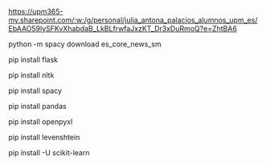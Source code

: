https://upm365-my.sharepoint.com/:w:/g/personal/julia_antona_palacios_alumnos_upm_es/EbAAO59lySFKvXhabdaB_LkBLfrwfaJxzKT_Dr3xDuRmoQ?e=ZhtBA6

python -m spacy download es_core_news_sm

pip install flask

pip install nltk

pip install spacy 

pip install pandas

pip install openpyxl

pip install levenshtein

pip install -U scikit-learn
